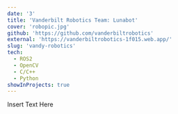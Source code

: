 ```yaml
---
date: '3'
title: 'Vanderbilt Robotics Team: Lunabot'
cover: 'robopic.jpg'
github: 'https://github.com/vanderbiltrobotics'
external: 'https://vanderbiltrobotics-1f015.web.app/'
slug: 'vandy-robotics'
tech:
  - ROS2
  - OpenCV
  - C/C++
  - Python
showInProjects: true
---
```


Insert Text Here
